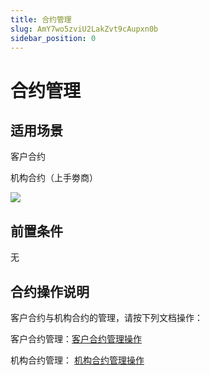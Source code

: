 ```yaml
---
title: 合约管理
slug: AmY7wo5zviU2LakZvt9cAupxn0b
sidebar_position: 0
---
```



# 合约管理

## 适用场景

客户合约

机构合约（上手劵商）

<img src="/assets/VzpTbMnVqo1WrhxLAT0cXz3ynuc.png" src-width="1606" src-height="474" align="center"/>

## 前置条件

无

## 合约操作说明

客户合约与机构合约的管理，请按下列文档操作：

客户合约管理：[客户合约管理操作](./TNHdw5WjEi8pi1knbtqcEi6KnWe) 

机构合约管理：  [机构合约管理操作](./PgNgwUZLci87HPkPmSRcEfivnhf) 

